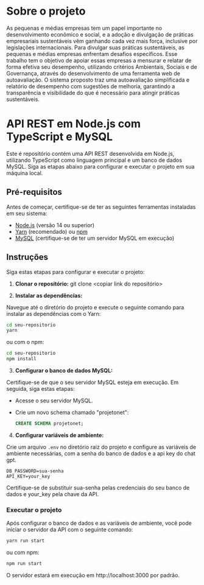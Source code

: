 # Sobre o projeto
As pequenas e médias empresas tem um papel importante no desenvolvimento econômico e social, e a adoção e divulgação de práticas empresariais sustentáveis vêm ganhando cada vez mais força, inclusive por legislações internacionais. Para divulgar suas práticas sustentáveis, as pequenas e médias empresas enfrentam desafios específicos. Esse trabalho tem o objetivo de apoiar essas empresas a mensurar e relatar de forma efetiva seu desempenho, utilizando critérios Ambientais, Sociais e de Governança, através do desenvolvimento de uma ferramenta web de autoavaliação. O sistema proposto traz uma autoavaliação simplificada e relatório de desempenho com sugestões de melhoria, garantindo a transparência e visibilidade do que é necessário para atingir práticas sustentáveis.

# API REST em Node.js com TypeScript e MySQL

Este é repositório contém uma API REST desenvolvida em Node.js, utilizando TypeScript como linguagem principal e um banco de dados MySQL. Siga as etapas abaixo para configurar e executar o projeto em sua máquina local.

## Pré-requisitos

Antes de começar, certifique-se de ter as seguintes ferramentas instaladas em seu sistema:

- [Node.js](https://nodejs.org/) (versão 14 ou superior)
- [Yarn](https://classic.yarnpkg.com/en/docs/install) (recomendado) ou [npm](https://www.npmjs.com/get-npm)
- [MySQL](https://dev.mysql.com/downloads/mysql/) (certifique-se de ter um servidor MySQL em execução)

## Instruções

Siga estas etapas para configurar e executar o projeto:

1. **Clonar o repositório:**
git clone <copiar link do repositório>

2. **Instalar as dependências:**

Navegue até o diretório do projeto e execute o seguinte comando para instalar as dependências com o Yarn:

```sh
cd seu-repositorio
yarn
```


ou com o npm:

```sh
cd seu-repositorio
npm install
```


3. **Configurar o banco de dados MySQL:**

Certifique-se de que o seu servidor MySQL esteja em execução. Em seguida, siga estas etapas:

- Acesse o seu servidor MySQL.
- Crie um novo schema chamado "projetonet":

  ```sql
  CREATE SCHEMA projetonet;
  ```

4. **Configurar variáveis de ambiente:**

Crie um arquivo `.env` no diretório raiz do projeto e configure as variáveis de ambiente necessárias, com a senha do banco de dados e a api key do chat gpt.  

```plaintext
DB_PASSWORD=sua-senha
API_KEY=your_key
```
Certifique-se de substituir  sua-senha pelas credenciais do seu banco de dados e your_key pela chave da API.

### Executar o projeto

Após configurar o banco de dados e as variáveis de ambiente, você pode iniciar o servidor da API com o seguinte comando:

```sh
yarn run start
```

ou com npm:

```sh
npm run start
```

O servidor estará em execução em http://localhost:3000 por padrão.
